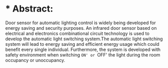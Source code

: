 # * Abstract:

Door sensor for automatic lighting control is widely being developed for energy saving and security purposes. An infrared door sensor based on electrical and electronics combinational circuit technology is used to develop the automatic light switching system.The automatic light switching system will lead to energy saving and efficient energy usage which could benefit every single individual. Furthermore, the system is developed with safety environment when switching `ON' or `OFF' the light during the room occupancy or unoccupancy.
